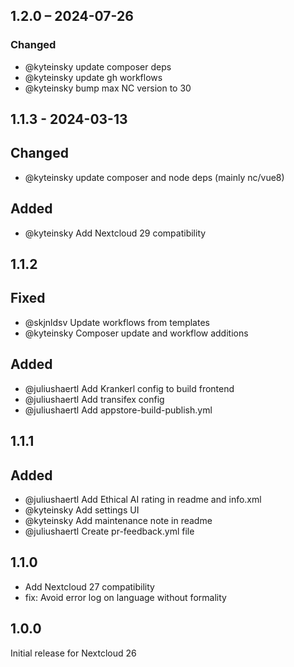## 1.2.0 – 2024-07-26

### Changed
- @kyteinsky update composer deps
- @kyteinsky update gh workflows
- @kyteinsky bump max NC version to 30

## 1.1.3 - 2024-03-13

## Changed

- @kyteinsky update composer and node deps (mainly nc/vue8)

## Added

- @kyteinsky Add Nextcloud 29 compatibility

## 1.1.2

## Fixed

- @skjnldsv Update workflows from templates
- @kyteinsky Composer update and workflow additions

## Added

- @juliushaertl Add Krankerl config to build frontend
- @juliushaertl Add transifex config
- @juliushaertl Add appstore-build-publish.yml

## 1.1.1

## Added

- @juliushaertl Add Ethical AI rating in readme and info.xml
- @kyteinsky Add settings UI
- @kyteinsky Add maintenance note in readme
- @juliushaertl Create pr-feedback.yml file

## 1.1.0

- Add Nextcloud 27 compatibility
- fix: Avoid error log on language without formality

## 1.0.0

Initial release for Nextcloud 26
